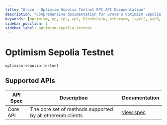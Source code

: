 ```yaml
---
title: "Grove - Optimism Sepolia Testnet RPC API Documentation"
description: "Comprehensive documentation for Grove's Optimism Sepolia Testnet RPC API, covering endpoint details and integration strategies for blockchain developers."
keywords: [optimism, op, rpc, api, blockchain, ethereum, layer2, web3, grove, pocket, pokt]
sidebar_position: 1
sidebar_label: optimism-sepolia-testnet
---
```


# Optimism Sepolia Testnet

`optimism-sepolia-testnet`

## Supported APIs

| API Spec | Description                                               | Documentation                  |
| -------- | --------------------------------------------------------- | ------------------------------ |
| Core API | The core set of methods supported by all ethereum clients | [view spec](../specs/core-api) |
